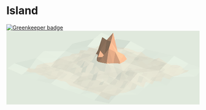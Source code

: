 Island
======

[![Greenkeeper badge](https://badges.greenkeeper.io/Hermanya/island.svg)](https://greenkeeper.io/)
![low poly island](Screenshot.png)
